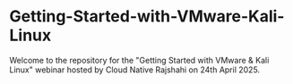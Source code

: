 # Getting-Started-with-VMware-Kali-Linux
Welcome to the repository for the "Getting Started with VMware &amp; Kali Linux" webinar hosted by Cloud Native Rajshahi on 24th April 2025.
